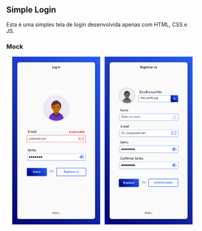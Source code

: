 ## Simple Login

Esta é uma simples tela de login desenvolvida apenas com HTML, CSS e JS.

### Mock

![Mock](src/imgs/mock.png)
